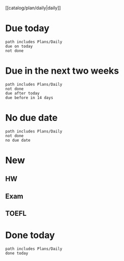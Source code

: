 [[catalog/plan/daily|daily]]
# Due today
```tasks
path includes Plans/Daily
due on today
not done
```
# Due in the next two weeks
```tasks
path includes Plans/Daily
not done
due after today
due before in 14 days
```
# No due date
```tasks
path includes Plans/Daily
not done
no due date
```

# New
## HW
## Exam
## TOEFL

# Done today
```tasks
path includes Plans/Daily
done today
```
